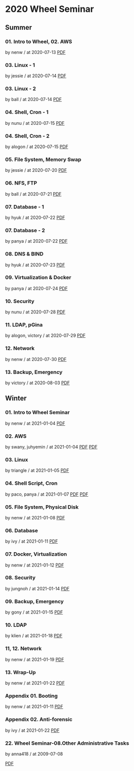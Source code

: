 # 2020 Wheel Seminar

## Summer

### 01. Intro to Wheel, 02. AWS

by nenw / at 2020-07-13
[PDF](https://home.cdn.sparcs.org/nenw_1596851615094.pdf)

### 03. Linux - 1

by jessie / at 2020-07-14
[PDF](https://home.cdn.sparcs.org/jessie_1596851708974.pdf)

### 03. Linux - 2

by ball / at 2020-07-14
[PDF](https://home.cdn.sparcs.org/ball_1596851718303.pdf)

### 04. Shell, Cron - 1

by nunu / at 2020-07-15
[PDF](https://home.cdn.sparcs.org/nunu_1596851863586.pdf)

### 04. Shell, Cron - 2

by alogon / at 2020-07-15
[PDF](https://home.cdn.sparcs.org/alogon_1596851881039.pdf)

### 05. File System, Memory Swap

by jessie / at 2020-07-20
[PDF](https://home.cdn.sparcs.org/jessie_1596851925070.pdf)

### 06. NFS, FTP

by ball / at 2020-07-21
[PDF](https://home.cdn.sparcs.org/ball_1596851943367.pdf)

### 07. Database - 1

by hyuk / at 2020-07-22
[PDF](https://home.cdn.sparcs.org/hyuk_1596852015906.pdf)

### 07. Database - 2

by panya / at 2020-07-22
[PDF](https://home.cdn.sparcs.org/panya_1596852026512.pdf)

### 08. DNS & BIND

by hyuk / at 2020-07-23
[PDF](https://home.cdn.sparcs.org/hyuk_1596852052974.pdf)

### 09. Virtualization & Docker

by panya / at 2020-07-24
[PDF](https://home.cdn.sparcs.org/panya_1596852075612.pdf)

### 10. Security

by nunu / at 2020-07-28
[PDF](https://home.cdn.sparcs.org/nunu_1596852124014.pdf)

### 11. LDAP, pGina

by alogon, victory / at 2020-07-29
[PDF](https://home.cdn.sparcs.org/alogon%2C%20victory_1596854034765.pdf)

### 12. Network

by nenw / at 2020-07-30
[PDF](https://home.cdn.sparcs.org/nenw_1596854063221.pdf)

### 13. Backup, Emergency

by victory / at 2020-08-03
[PDF](https://home.cdn.sparcs.org/victory_1596854164461.pdf)

## Winter

### 01. Intro to Wheel Seminar

by nenw / at 2021-01-04
[PDF](https://home.cdn.sparcs.org/nenw_1611407144542.pdf)

### 02. AWS

by swany, juhyemin / at 2021-01-04
[PDF](https://home.cdn.sparcs.org/swany%2C%20juhyemin_1611407191547.pdf)
[PDF](https://home.cdn.sparcs.org/swany%2C%20juhyemin_1611407191553.pdf)

### 03. Linux

by triangle / at 2021-01-05
[PDF](https://home.cdn.sparcs.org/triangle_1611407218271.pdf)

### 04. Shell Script, Cron

by paco, panya / at 2021-01-07
[PDF](https://home.cdn.sparcs.org/paco%2C%20panya_1611407479214.pdf)
[PDF](https://home.cdn.sparcs.org/paco%2C+panya_1611407479216.pdf)

### 05. File System, Physical Disk

by nenw / at 2021-01-08
[PDF](https://home.cdn.sparcs.org/nenw_1611407513012.pdf)

### 06. Database

by ivy / at 2021-01-11
[PDF](https://home.cdn.sparcs.org/ivy_1611408010200.pdf)

### 07. Docker, Virtualization

by nenw / at 2021-01-12
[PDF](https://home.cdn.sparcs.org/nenw_1611407585803.pdf)

### 08. Security

by jungnoh / at 2021-01-14
[PDF](https://home.cdn.sparcs.org/jungnoh_1611407827726.pdf)

### 09. Backup, Emergency

by gony / at 2021-01-15
[PDF](https://home.cdn.sparcs.org/gony_1611408056175.pdf)

### 10. LDAP

by klien / at 2021-01-18
[PDF](https://home.cdn.sparcs.org/klien_1611408071314.pdf)

### 11, 12. Network

by nenw / at 2021-01-19
[PDF](https://home.cdn.sparcs.org/nenw_1611408110204.pdf)

### 13. Wrap-Up

by nenw / at 2021-01-22
[PDF](https://home.cdn.sparcs.org/nenw_1611408144576.pdf)

### Appendix 01. Booting

by nenw / at 2021-01-11
[PDF](https://home.cdn.sparcs.org/nenw_1611407608726.pdf)

### Appendix 02. Anti-forensic

by ivy / at 2021-01-22
[PDF](https://home.cdn.sparcs.org/ivy_1611408129799.pdf)

### 22. Wheel Seminar-08.Other Administrative Tasks

by anna418 / at 2009-07-08

[PDF](https://home.cdn.sparcs.org/seminars/anna418-20090708-1.pptx)
